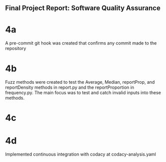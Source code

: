 ## Final Project Report: Software Quality Assurance

# 4a
A pre-commit git hook was created that confirms any commit made to the repository

# 4b
Fuzz methods were created to test the Average, Median, reportProp, and reportDensity methods in report.py and the reportProportion in frequency.py. The main focus was to test and catch invalid inputs into these methods.
# 4c

# 4d
Implemented continuous integration with codacy at codacy-analysis.yaml
